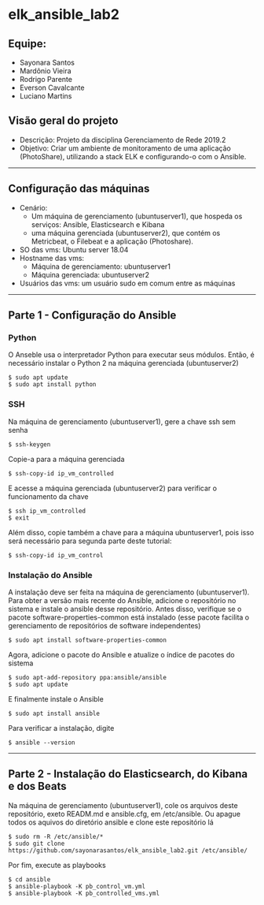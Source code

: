 # elk_ansible_lab2

## Equipe:
- Sayonara Santos
- Mardônio Vieira
- Rodrigo Parente
- Everson Cavalcante
- Luciano Martins

## Visão geral do projeto
- Descrição: Projeto da disciplina Gerenciamento de Rede 2019.2
- Objetivo: Criar um ambiente de monitoramento de uma aplicação (PhotoShare), utilizando a stack ELK e configurando-o com o Ansible.

-----------------------------------

## Configuração das máquinas
- Cenário: 
  - Um máquina de gerenciamento (ubuntuserver1), que hospeda os serviços: Ansible, Elasticsearch e Kibana
  - uma máquina gerenciada (ubuntuserver2), que contém os Metricbeat, o Filebeat e a aplicação (Photoshare).
- SO das vms: Ubuntu server 18.04
- Hostname das vms:
  - Máquina de gerenciamento: ubuntuserver1
  - Máquina gerenciada: ubuntuserver2
- Usuários das vms: um usuário sudo em comum entre as máquinas

-----------------------------------

## Parte 1 - Configuração do Ansible

### Python
O Anseble usa o interpretador Python para executar seus módulos. Então, é necessário instalar o Python 2 na máquina gerenciada (ubuntuserver2)
```
$ sudo apt update
$ sudo apt install python
```

### SSH
Na máquina de gerenciamento (ubuntuserver1), gere a chave ssh sem senha
```
$ ssh-keygen
```
Copie-a para a máquina gerenciada
```
$ ssh-copy-id ip_vm_controlled
```
E acesse a máquina gerenciada (ubuntuserver2) para verificar o funcionamento da chave
```
$ ssh ip_vm_controlled
$ exit
```
Além disso, copie também a chave para a máquina ubuntuserver1, pois isso será necessário para segunda parte deste tutorial:
```
$ ssh-copy-id ip_vm_control
```

### Instalação do Ansible
A instalação deve ser feita na máquina de gerenciamento (ubuntuserver1).
Para obter a versão mais recente do Ansible, adicione o repositório no sistema e instale o ansible desse repositório.
Antes disso, verifique se o pacote software-properties-common está instalado (esse pacote facilita o gerenciamento de repositórios de software independentes)
```
$ sudo apt install software-properties-common
```
Agora, adicione o pacote do Ansible e atualize o índice de pacotes do sistema
```
$ sudo apt-add-repository ppa:ansible/ansible
$ sudo apt update
```
E finalmente instale o Ansible
```
$ sudo apt install ansible
```
Para verificar a instalação, digite
```
$ ansible --version
```

-----------------------------------

## Parte 2 - Instalação do Elasticsearch, do Kibana e dos Beats

Na máquina de gerenciamento (ubuntuserver1), cole os arquivos deste repositório, exeto READM.md e ansible.cfg, em /etc/ansible. Ou apague todos os aquivos do diretório ansible e clone este repositório lá
```
$ sudo rm -R /etc/ansible/*
$ sudo git clone https://github.com/sayonarasantos/elk_ansible_lab2.git /etc/ansible/
```
Por fim, execute as playbooks
```
$ cd ansible
$ ansible-playbook -K pb_control_vm.yml
$ ansible-playbook -K pb_controlled_vms.yml
```
